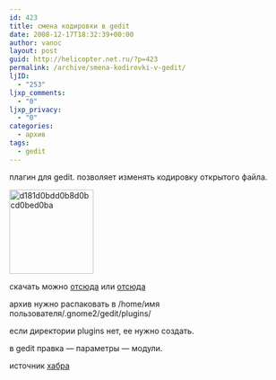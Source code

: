 ```yaml
---
id: 423
title: смена кодировки в gedit
date: 2008-12-17T18:32:39+00:00
author: vanoc
layout: post
guid: http://helicopter.net.ru/?p=423
permalink: /archive/smena-kodirovki-v-gedit/
ljID:
  - "253"
ljxp_comments:
  - "0"
ljxp_privacy:
  - "0"
categories:
  - архив
tags:
  - gedit
---
```

плагин для gedit. позволяет изменять кодировку открытого файла.

[](http://vanoc.ru/uploads/d181d0bdd0b8d0bcd0bed0ba.jpg)[<img class="alignnone size-thumbnail wp-image-424" title="d181d0bdd0b8d0bcd0bed0ba" src="http://vanoc.ru/uploads/d181d0bdd0b8d0bcd0bed0ba-150x150.jpg" alt="d181d0bdd0b8d0bcd0bed0ba" width="150" height="150" />](http://vanoc.ru/uploads/d181d0bdd0b8d0bcd0bed0ba.jpg)

скачать можно [отсюда](http://bugzilla.gnome.org/attachment.cgi?id=108172&action=view) или [отсюда](http://helicopter.fatal.ru/encoding.tar.bz2)

архив нужно распаковать в /home/имя пользователя/.gnome2/gedit/plugins/
  
если директории plugins нет, ее нужно создать.

в gedit правка &#8212; параметры &#8212; модули.

источник [хабра](http://habrahabr.ru/blogs/linux/47005/)